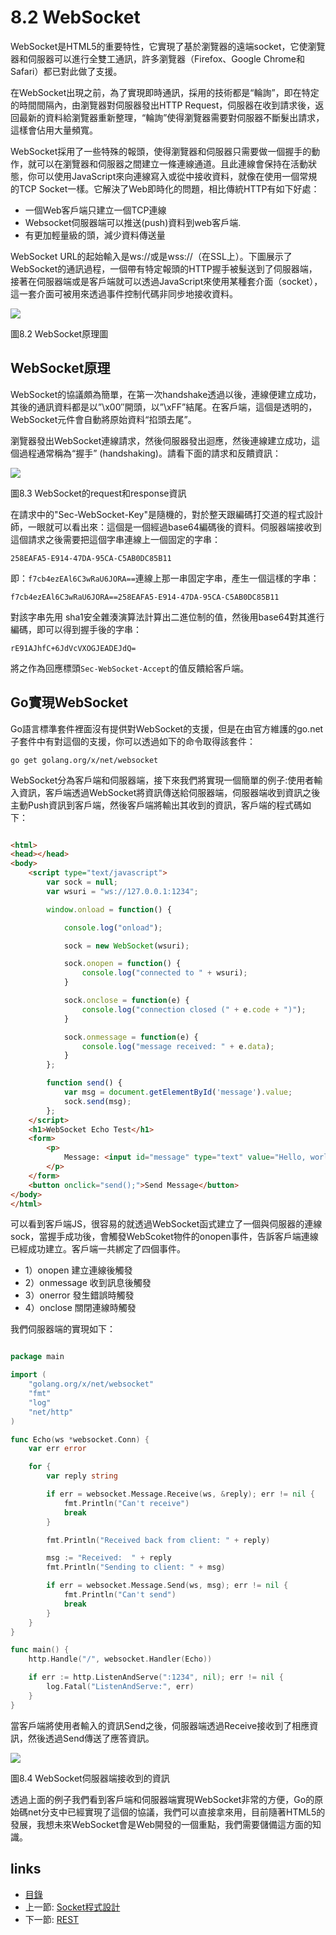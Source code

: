 # 8.2 WebSocket
WebSocket是HTML5的重要特性，它實現了基於瀏覽器的遠端socket，它使瀏覽器和伺服器可以進行全雙工通訊，許多瀏覽器（Firefox、Google Chrome和Safari）都已對此做了支援。

在WebSocket出現之前，為了實現即時通訊，採用的技術都是“輪詢”，即在特定的時間間隔內，由瀏覽器對伺服器發出HTTP Request，伺服器在收到請求後，返回最新的資料給瀏覽器重新整理，“輪詢”使得瀏覽器需要對伺服器不斷髮出請求，這樣會佔用大量頻寬。

WebSocket採用了一些特殊的報頭，使得瀏覽器和伺服器只需要做一個握手的動作，就可以在瀏覽器和伺服器之間建立一條連線通道。且此連線會保持在活動狀態，你可以使用JavaScript來向連線寫入或從中接收資料，就像在使用一個常規的TCP Socket一樣。它解決了Web即時化的問題，相比傳統HTTP有如下好處：

- 一個Web客戶端只建立一個TCP連線
- Websocket伺服器端可以推送(push)資料到web客戶端.
- 有更加輕量級的頭，減少資料傳送量

WebSocket URL的起始輸入是ws://或是wss://（在SSL上）。下圖展示了WebSocket的通訊過程，一個帶有特定報頭的HTTP握手被髮送到了伺服器端，接著在伺服器端或是客戶端就可以透過JavaScript來使用某種套介面（socket），這一套介面可被用來透過事件控制代碼非同步地接收資料。

![](images/8.2.websocket.png?raw=true)

圖8.2 WebSocket原理圖

## WebSocket原理
WebSocket的協議頗為簡單，在第一次handshake透過以後，連線便建立成功，其後的通訊資料都是以”\x00″開頭，以”\xFF”結尾。在客戶端，這個是透明的，WebSocket元件會自動將原始資料“掐頭去尾”。

瀏覽器發出WebSocket連線請求，然後伺服器發出迴應，然後連線建立成功，這個過程通常稱為“握手” (handshaking)。請看下面的請求和反饋資訊：

![](images/8.2.websocket2.png?raw=true)

圖8.3 WebSocket的request和response資訊

在請求中的"Sec-WebSocket-Key"是隨機的，對於整天跟編碼打交道的程式設計師，一眼就可以看出來：這個是一個經過base64編碼後的資料。伺服器端接收到這個請求之後需要把這個字串連線上一個固定的字串：

	258EAFA5-E914-47DA-95CA-C5AB0DC85B11

即：`f7cb4ezEAl6C3wRaU6JORA==`連線上那一串固定字串，產生一個這樣的字串：

	f7cb4ezEAl6C3wRaU6JORA==258EAFA5-E914-47DA-95CA-C5AB0DC85B11

對該字串先用 sha1安全雜湊演算法計算出二進位制的值，然後用base64對其進行編碼，即可以得到握手後的字串：

	rE91AJhfC+6JdVcVXOGJEADEJdQ=

將之作為回應標頭`Sec-WebSocket-Accept`的值反饋給客戶端。

## Go實現WebSocket
Go語言標準套件裡面沒有提供對WebSocket的支援，但是在由官方維護的go.net子套件中有對這個的支援，你可以透過如下的命令取得該套件：

	go get golang.org/x/net/websocket

WebSocket分為客戶端和伺服器端，接下來我們將實現一個簡單的例子:使用者輸入資訊，客戶端透過WebSocket將資訊傳送給伺服器端，伺服器端收到資訊之後主動Push資訊到客戶端，然後客戶端將輸出其收到的資訊，客戶端的程式碼如下：

```html

<html>
<head></head>
<body>
	<script type="text/javascript">
		var sock = null;
		var wsuri = "ws://127.0.0.1:1234";

		window.onload = function() {

			console.log("onload");

			sock = new WebSocket(wsuri);

			sock.onopen = function() {
				console.log("connected to " + wsuri);
			}

			sock.onclose = function(e) {
				console.log("connection closed (" + e.code + ")");
			}

			sock.onmessage = function(e) {
				console.log("message received: " + e.data);
			}
		};

		function send() {
			var msg = document.getElementById('message').value;
			sock.send(msg);
		};
	</script>
	<h1>WebSocket Echo Test</h1>
	<form>
		<p>
			Message: <input id="message" type="text" value="Hello, world!">
		</p>
	</form>
	<button onclick="send();">Send Message</button>
</body>
</html>

```
可以看到客戶端JS，很容易的就透過WebSocket函式建立了一個與伺服器的連線sock，當握手成功後，會觸發WebScoket物件的onopen事件，告訴客戶端連線已經成功建立。客戶端一共綁定了四個事件。

- 1）onopen 建立連線後觸發
- 2）onmessage 收到訊息後觸發
- 3）onerror 發生錯誤時觸發
- 4）onclose 關閉連線時觸發

我們伺服器端的實現如下：

```Go

package main

import (
	"golang.org/x/net/websocket"
	"fmt"
	"log"
	"net/http"
)

func Echo(ws *websocket.Conn) {
	var err error

	for {
		var reply string

		if err = websocket.Message.Receive(ws, &reply); err != nil {
			fmt.Println("Can't receive")
			break
		}

		fmt.Println("Received back from client: " + reply)

		msg := "Received:  " + reply
		fmt.Println("Sending to client: " + msg)

		if err = websocket.Message.Send(ws, msg); err != nil {
			fmt.Println("Can't send")
			break
		}
	}
}

func main() {
	http.Handle("/", websocket.Handler(Echo))

	if err := http.ListenAndServe(":1234", nil); err != nil {
		log.Fatal("ListenAndServe:", err)
	}
}

```
當客戶端將使用者輸入的資訊Send之後，伺服器端透過Receive接收到了相應資訊，然後透過Send傳送了應答資訊。

![](images/8.2.websocket3.png?raw=true)

圖8.4 WebSocket伺服器端接收到的資訊

透過上面的例子我們看到客戶端和伺服器端實現WebSocket非常的方便，Go的原始碼net分支中已經實現了這個的協議，我們可以直接拿來用，目前隨著HTML5的發展，我想未來WebSocket會是Web開發的一個重點，我們需要儲備這方面的知識。


## links
   * [目錄](<preface.md>)
   * 上一節: [Socket程式設計](<08.1.md>)
   * 下一節: [REST](<08.3.md>)
